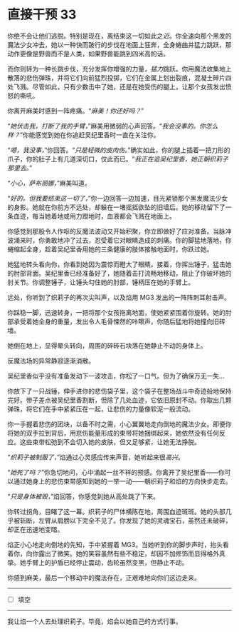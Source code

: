 # 直接干预 33

你绝不会让他们逃脱。特别是现在，离结束这一切如此之*近*。你全速向那个黑发的魔法少女冲去，她以一种快而跛行的步伐在地面上狂奔，全身蜷曲并猛力跳跃，那动作更像是野兽而不是人类，如果野兽能跳到四米高的话。

而你则转为一种长跳步伐，充分发挥你增强的力量，*猛力*跳跃。你用魔法收集地上散落的悲伤弹珠，并将它们向前猛烈投掷，它们在金属上划出裂痕，混凝土碎片四处飞溅。尽管如此，只有少数击中了她，还是在她受伤的腿上，让那个女孩发出愤怒的嘶吼。

你离开麻美时感到一阵疼痛。“*麻美！你还好吗？*”

“*她伏击我，打断了我的手臂，*”麻美用微弱的心声回答。“*我会没事的。你怎么样？*”你能感觉到她在你追赶吴纪里香时一直在关注你。

“*嗯，我没事，*”你回答。“*只是轻微的皮肉伤。*”确实如此，你的腿上插着一把刀形的爪子，你的肚子上有几道深切口，仅此而已。“*我正在追吴纪里香，她正朝织莉子那里去。*”

“*小心，萨布丽娜，*”麻美叫道。

“*好的。但我要结束这一切了，*”你一边回答一边加速，目光紧锁那个黑发魔法少女的身影。她就在你前方不远处，却躲在一堵摇摇欲坠的旧墙后。她的移动留下了一条血迹，每当她着地或用力蹬地时，血液都会飞溅在地面上。

你感觉到那股令人作呕的反魔法波动又开始积聚，你立即做好了应对准备。当脉冲波涌来时，你勇敢地冲了过去，忍受着它对眼睛造成的刺痛。你的脚猛地落地，你蜷缩起全身，趁着吴纪里香用她的三条健康的肢体接触地面时，你跃过她。

她猛地转头看向你，你看到她因为震惊而瞪大了眼睛。接着，你挥出锤子，猛击她的肘部背面。吴纪里香已经准备好了，她随着击打流畅地移动，阻止了你破坏她的肘关节。你调整锤子，让锤头勾住她的肘部，锤柄压在她的手臂上。

远处，你听到了织莉子的再次尖叫声，以及焰用 MG3 发出的一阵阵刺耳射击声。

你踩稳一脚，迅速转身，一把将那个女孩拖离地面，使她紧紧围着你旋转。她的肘部承受着她全身的重量，发出令人毛骨悚然的咔嚓声，你随后猛地将她撞向旧砖墙。

她倒在地上，显得晕头转向，周围的碎砖石块落在她静止不动的身体上。

反魔法场的异常静寂逐渐消散。

吴纪里香似乎没有准备发动下一波攻击，你松了一口气。但为了确保万无一失...

你放下了一只战锤，伸手进你的悲伤袋子里，这个袋子在整场战斗中奇迹般地保持完好。带子差点被吴纪里香割断，但除了几处血迹，它依旧原封不动。你取出几颗弹珠，将它们在手中紧紧压在一起，让悲伤的力量像软泥一般流动。

你一手握着悲伤的团块，以备不时之需，小心翼翼地走向倒地的魔法少女。即便你将她的双手拉到背后，用悲伤能量形成的束带将她捆绑起来，她依然没有任何反应。这些束带松弛到不会切入她的皮肤，但又足够紧，让她无法挣脱。

“*织莉子被制服了，*”焰通过心灵感应传来声音，她听起来很*高兴*。

“*她死了吗？*”你急切地问，心中涌起一丝不祥的预感。你离开了吴纪里香——你可以通过她身上的悲伤束带感知到她的一举一动——朝织莉子和焰的方向快步走去。

“*只是身体被毁，*”焰回答，你感觉到她从高处跳了下来。

你转过拐角，目睹了这一幕。织莉子的尸体横陈在地，周围血迹斑斑。她的头部几乎被斩断，左臂从肩膀以下完全不见了。你发现了她的灵魂宝石，虽然还未破碎，却正在迅速地变暗。

焰正小心地走向倒地的先知，手中紧握着 MG3。当她听到你的脚步声时，抬头看着你，向你露出了微笑。她的笑容虽然有些不稳定，却因不加修饰而显得格外真挚。她手臂上的护盾已经停止震动，齿轮虽然变黑，但静止不动。

你感到麻美，最后一个移动中的魔法存在，正艰难地向你们这边走来。

---

- [ ] 填空

---

我让焰一个人去处理织莉子。毕竟，焰会以她自己的方式行事。
